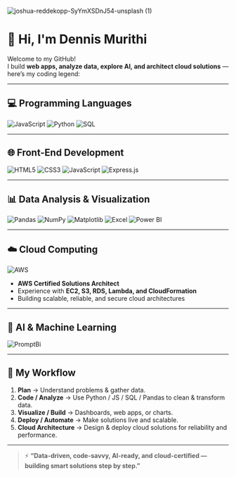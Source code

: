 ![joshua-reddekopp-SyYmXSDnJ54-unsplash (1)](https://github.com/user-attachments/assets/b0294f1c-2507-4f05-b763-bec93ef03eff)

# 👋 Hi, I'm Dennis Murithi

Welcome to my GitHub!  
I build **web apps, analyze data, explore AI, and architect cloud solutions** — here’s my coding legend:

---

## 💻 Programming Languages
![JavaScript](https://img.shields.io/badge/JavaScript-ES6-yellow?style=for-the-badge&logo=javascript)
![Python](https://img.shields.io/badge/Python-3.11-blue?style=for-the-badge&logo=python)
![SQL](https://img.shields.io/badge/SQL-Intermediate-lightgrey?style=for-the-badge&logo=mysql)

---

## 🌐 Front-End Development
![HTML5](https://img.shields.io/badge/HTML5-Advanced-orange?style=for-the-badge&logo=html5)
![CSS3](https://img.shields.io/badge/CSS3-Advanced-blue?style=for-the-badge&logo=css3)
![JavaScript](https://img.shields.io/badge/JS-DOM%20Manipulation-yellow?style=for-the-badge&logo=javascript)
![Express.js](https://img.shields.io/badge/Express.js-Intermediate-black?style=for-the-badge)

---

## 📊 Data Analysis & Visualization
![Pandas](https://img.shields.io/badge/Pandas-Advanced-blue?style=for-the-badge&logo=python)
![NumPy](https://img.shields.io/badge/NumPy-Intermediate-lightblue?style=for-the-badge&logo=python)
![Matplotlib](https://img.shields.io/badge/Matplotlib-Intermediate-red?style=for-the-badge&logo=python)
![Excel](https://img.shields.io/badge/Excel-Advanced-green?style=for-the-badge&logo=microsoft-excel)
![Power BI](https://img.shields.io/badge/PowerBi-Intermediate-blue?style=for-the-badge&logo=microsoft-power-bi)

---

## ☁️ Cloud Computing
![AWS](https://img.shields.io/badge/AWS-Solutions%20Architect-orange?style=for-the-badge&logo=amazon-aws)
- **AWS Certified Solutions Architect**  
- Experience with **EC2, S3, RDS, Lambda, and CloudFormation**  
- Building scalable, reliable, and secure cloud architectures

---

## 🤖 AI & Machine Learning
![PromptBi](https://img.shields.io/badge/PromptBi-Advanced-purple?style=for-the-badge)

---

## 📌 My Workflow
1. **Plan** → Understand problems & gather data.  
2. **Code / Analyze** → Use Python / JS / SQL / Pandas to clean & transform data.  
3. **Visualize / Build** → Dashboards, web apps, or charts.  
4. **Deploy / Automate** → Make solutions live and scalable.  
5. **Cloud Architecture** → Design & deploy cloud solutions for reliability and performance.

---

> ⚡ **“Data-driven, code-savvy, AI-ready, and cloud-certified — building smart solutions step by step.”**
